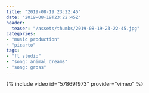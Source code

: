 ```yaml
---
title: "2019-08-19 23:22:45"
date: "2019-08-19T23:22:45Z"
header:
  teaser: "/assets/thumbs/2019-08-19-23-22-45.jpg"
categories:
- "music production"
- "picarto"
tags:
- "fl studio"
- "song: animal dreams"
- "song: gross"
---
```

{% include video id="578691973" provider="vimeo" %}
